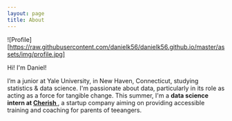 ```yaml
---
layout: page
title: About
---
```


<div class="wide" markdown="1">

![Profile][https://raw.githubusercontent.com/danielk56/danielk56.github.io/master/assets/img/profile.jpg]

Hi! I'm Daniel!


I’m a junior at Yale University, in New Haven, Connecticut, studying <span class="evidence"> 
statistics & data science</span>. I'm passionate about data, particularly in its role as acting 
as a force for tangible change. This summer, I'm a  <strong> data science intern at <a href="https://www.hellocherish.com/"> 
Cherish </strong> </a>, a startup company aiming on providing accessible training and coaching for parents of teeangers.

</div>
